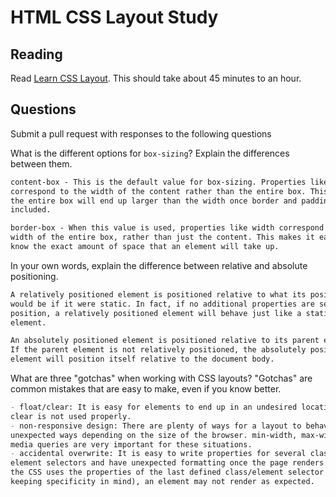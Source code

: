 # HTML CSS Layout Study

## Reading

Read [Learn CSS Layout](http://learnlayout.com). This should take about 45
 minutes to an hour.

## Questions

Submit a pull request with responses to the following questions

What is the different options for `box-sizing`? Explain the differences between
 them.

```md
content-box - This is the default value for box-sizing. Properties like width
correspond to the width of the content rather than the entire box. This means
the entire box will end up larger than the width once border and padding are
included.

border-box - When this value is used, properties like width correspond to the
width of the entire box, rather than just the content. This makes it easier to
know the exact amount of space that an element will take up.
```

In your own words, explain the difference between relative and absolute
 positioning.

```md
A relatively positioned element is positioned relative to what its position
would be if it were static. In fact, if no additional properties are set besides
position, a relatively positioned element will behave just like a static
element.

An absolutely positioned element is positioned relative to its parent element.
If the parent element is not relatively positioned, the absolutely positioned
element will position itself relative to the document body.
```

What are three "gotchas" when working with CSS layouts? "Gotchas" are common
 mistakes that are easy to make, even if you know better.

```md
- float/clear: It is easy for elements to end up in an undesired location if
clear is not used properly.
- non-responsive design: There are plenty of ways for a layout to behave in
unexpected ways depending on the size of the browser. min-width, max-width, and
media queries are very important for these situations.
- accidental overwrite: It is easy to write properties for several classes and
element selectors and have unexpected formatting once the page renders. Because
the CSS uses the properties of the last defined class/element selector (and
keeping specificity in mind), an element may not render as expected.
```
